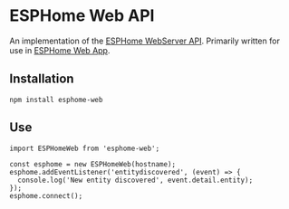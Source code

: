 # ESPHome Web API

An implementation of the [ESPHome WebServer API](https://esphome.io/web-api/).
Primarily written for use in [ESPHome Web
App](https://github.com/DanielBaulig/esphome-web-app).

## Installation

```
npm install esphome-web
```

## Use 

```
import ESPHomeWeb from 'esphome-web';

const esphome = new ESPHomeWeb(hostname);
esphome.addEventListener('entitydiscovered', (event) => {
  console.log('New entity discovered', event.detail.entity);
});
esphome.connect();
```
